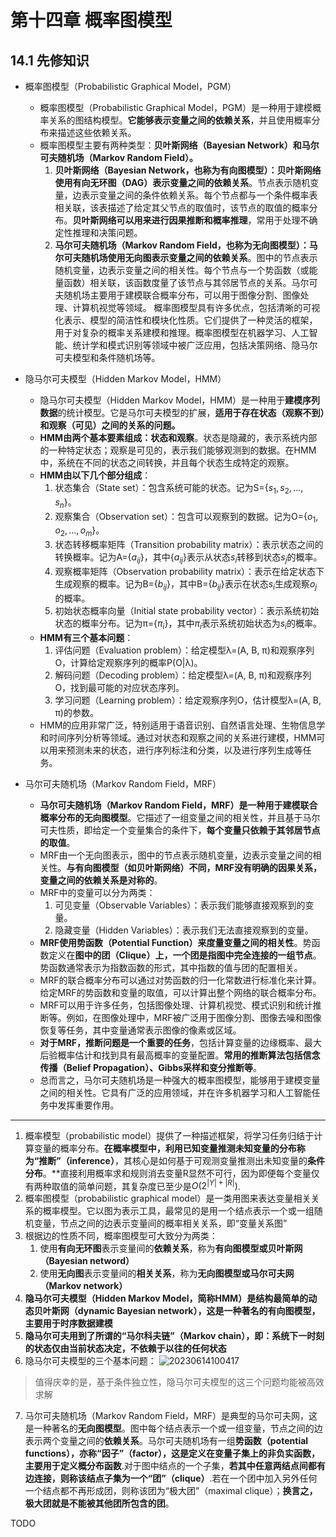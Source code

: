# 第十四章 概率图模型

## 14.1 先修知识
- 概率图模型（Probabilistic Graphical Model，PGM）
  - 概率图模型（Probabilistic Graphical Model，PGM）是一种用于建模概率关系的图结构模型。**它能够表示变量之间的依赖关系**，并且使用概率分布来描述这些依赖关系。
  - 概率图模型主要有两种类型：**贝叶斯网络（Bayesian Network）和马尔可夫随机场（Markov Random Field）。**
    1. **贝叶斯网络（Bayesian Network，也称为有向图模型）：贝叶斯网络使用有向无环图（DAG）表示变量之间的依赖关系**。节点表示随机变量，边表示变量之间的条件依赖关系。每个节点都与一个条件概率表相关联，该表描述了给定其父节点的取值时，该节点的取值的概率分布。**贝叶斯网络可以用来进行因果推断和概率推理**，常用于处理不确定性推理和决策问题。
    2. **马尔可夫随机场（Markov Random Field，也称为无向图模型）：马尔可夫随机场使用无向图表示变量之间的依赖关系**。图中的节点表示随机变量，边表示变量之间的相关性。每个节点与一个势函数（或能量函数）相关联，该函数度量了该节点与其邻居节点的关系。马尔可夫随机场主要用于建模联合概率分布，可以用于图像分割、图像处理、计算机视觉等领域。
  概率图模型具有许多优点，包括清晰的可视化表示、模型的简洁性和模块化性质。它们提供了一种灵活的框架，用于对复杂的概率关系建模和推理。概率图模型在机器学习、人工智能、统计学和模式识别等领域中被广泛应用，包括决策网络、隐马尔可夫模型和条件随机场等。

- 隐马尔可夫模型（Hidden Markov Model，HMM）
  - 隐马尔可夫模型（Hidden Markov Model，HMM）是一种用于**建模序列数据**的统计模型。它是马尔可夫模型的扩展，**适用于存在状态（观察不到）和观察（可见）之间的关系的问题。**
  - **HMM由两个基本要素组成：状态和观察**。状态是隐藏的，表示系统内部的一种特定状态；观察是可见的，表示我们能够观测到的数据。在HMM中，系统在不同的状态之间转换，并且每个状态生成特定的观察。
  - **HMM由以下几个部分组成**：
    1. 状态集合（State set）：包含系统可能的状态。记为S={$s_1, s_2, ..., s_n$}。
    2. 观察集合（Observation set）：包含可以观察到的数据。记为O={$o_1, o_2, ..., o_m$}。
    3. 状态转移概率矩阵（Transition probability matrix）：表示状态之间的转换概率。记为A={$a_{ij}$}，其中{$a_{ij}$}表示从状态$s_i$转移到状态$s_j$的概率。
    4. 观察概率矩阵（Observation probability matrix）：表示在给定状态下生成观察的概率。记为B={$b_{ij}$}，其中B={$b_{ij}$}表示在状态$s_i$生成观察$o_j$的概率。
    5. 初始状态概率向量（Initial state probability vector）：表示系统初始状态的概率分布。记为π={$π_i$}，其中$π_i$表示系统初始状态为$s_i$的概率。
  - **HMM有三个基本问题**：
    1. 评估问题（Evaluation problem）：给定模型λ=(A, B, π)和观察序列O，计算给定观察序列的概率P(O|λ)。
    2. 解码问题（Decoding problem）：给定模型λ=(A, B, π)和观察序列O，找到最可能的对应状态序列。
    3. 学习问题（Learning problem）：给定观察序列O，估计模型λ=(A, B, π)的参数。
  - HMM的应用非常广泛，特别适用于语音识别、自然语言处理、生物信息学和时间序列分析等领域。通过对状态和观察之间的关系进行建模，HMM可以用来预测未来的状态，进行序列标注和分类，以及进行序列生成等任务。

- 马尔可夫随机场（Markov Random Field，MRF）
  - **马尔可夫随机场（Markov Random Field，MRF）是一种用于建模联合概率分布的无向图模型**。它描述了一组变量之间的相关性，并且基于马尔可夫性质，即给定一个变量集合的条件下，**每个变量只依赖于其邻居节点的取值**。
  - MRF由一个无向图表示，图中的节点表示随机变量，边表示变量之间的相关性。**与有向图模型（如贝叶斯网络）不同，MRF没有明确的因果关系，变量之间的依赖关系是对称的**。
  - MRF中的变量可以分为两类：
    1. 可见变量（Observable Variables）：表示我们能够直接观察到的变量。
    2. 隐藏变量（Hidden Variables）：表示我们无法直接观察到的变量。
  - **MRF使用势函数（Potential Function）来度量变量之间的相关性**。势函数定义在**图中的团（Clique）上，一个团是指图中完全连接的一组节点**。势函数通常表示为指数函数的形式，其中指数的值与团的配置相关。
  - MRF的联合概率分布可以通过对势函数的归一化常数进行标准化来计算。给定MRF的势函数和变量的取值，可以计算出整个网络的联合概率分布。
  - MRF可以用于许多任务，包括图像处理、计算机视觉、模式识别和统计推断等。例如，在图像处理中，MRF被广泛用于图像分割、图像去噪和图像恢复等任务，其中变量通常表示图像的像素或区域。
  - **对于MRF，推断问题是一个重要的任务**，包括计算变量的边缘概率、最大后验概率估计和找到具有最高概率的变量配置。**常用的推断算法包括信念传播（Belief Propagation）、Gibbs采样和变分推断等**。
  - 总而言之，马尔可夫随机场是一种强大的概率图模型，能够用于建模变量之间的相关性。它具有广泛的应用领域，并在许多机器学习和人工智能任务中发挥重要作用。

---------------------------------------------------
1. 概率模型（probabilistic model）提供了一种描述框架，将学习任务归结于计算变量的概率分布。**在概率模型中，利用已知变量推测未知变量的分布称为“推断”（inference）**，其核心是如何基于可观测变量推测出未知变量的**条件分布**。**直接利用概率求和规则消去变量R显然不可行，因为即便每个变量仅有两种取值的简单问题，其复杂度已至少是$O(2^{|Y|+|R|})$.
2. 概率图模型（probabilistic graphical model）是一类用图来表达变量相关关系的概率模型。它以图为表示工具，最常见的是用一个结点表示一个或一组随机变量，节点之间的边表示变量间的概率相关关系，即“变量关系图”
3. 根据边的性质不同，概率图模型可大致分为两类：
   1. 使用**有向无环图**表示变量间的**依赖关系**，称为**有向图模型或贝叶斯网（Bayesian netword）**
   2. 使用**无向图**表示变量间的**相关关系**，称为**无向图模型或马尔可夫网（Markov network）**
4. **隐马尔可夫模型（Hidden Markov Model，简称HMM）是结构最简单的动态贝叶斯网（dynamic Bayesian network），这是一种著名的有向图模型，主要用于时序数据建模**
5. **隐马尔可夫用到了所谓的“马尔科夫链”（Markov chain），即：系统下一时刻的状态仅由当前状态决定，不依赖于以往的任何状态**
6. 隐马尔可夫模型的三个基本问题：
![20230614100417](https://cdn.jsdelivr.net/gh/Corner430/Picture1/images/20230614100417.png)
> 值得庆幸的是，基于条件独立性，隐马尔可夫模型的这三个问题均能被高效求解

7. 马尔可夫随机场（Markov Random Field，MRF）是典型的马尔可夫网，这是一种著名的**无向图模型**。图中每个结点表示一个或一组变量，节点之间的边表示两个变量之间的**依赖关系**。马尔可夫随机场有一组**势函数（potential functions），亦称“因子”（factor），这是定义在变量子集上的非负实函数，主要用于定义概分布函数**.对于图中结点的一个子集，**若其中任意两结点间都有边连接，则称该结点子集为一个“团”（clique）**.若在一个团中加入另外任何一个结点都不再形成团，则称该团为“极大团”（maximal clique）；**换言之，极大团就是不能被其他团所包含的团**。

TODO


